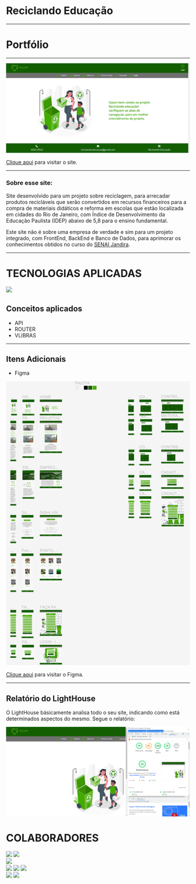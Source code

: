 # Reciclando Educação

---

# Portfólio
---

![Screenshot](./img-readme/home-reciclando-educacao.png)

[Clique aqui](https://reciclando-educacao.vercel.app/) para visitar o site.

---

### Sobre esse site:

Site desenvolvido para um projeto sobre reciclagem, para arrecadar produtos recicláveis que serão convertidos em recursos financeiros para a compra de materiais didáticos e reforma em escolas que estão localizada em cidades do Rio de Janeiro, com Índice de Desenvolvimento da Educação Paulista (IDEP) abaixo de 5,8 para o ensino fundamental.

Este site não é sobre uma empresa de verdade e sim para um projeto integrado, com FrontEnd, BackEnd e Banco de Dados, para aprimorar os conhecimentos obtidos no curso do [SENAI Jandira](https://jandira.sp.senai.br/).

---


<h1>TECNOLOGIAS APLICADAS</h1>
   <a href="https://skillicons.dev">
      <img src="https://skillicons.dev/icons?i=vscode,github,git,js,nodejs,html,css,mysql,postman,jquery,&theme=dark" />
   </a>


## Conceitos aplicados

<div>

- API
- ROUTER
- VLIBRAS

</div>

---
## Itens Adicionais

- Figma

![Screenshot](./img-readme/figma-reciclando-educacao.png)

[Clique aqui](https://www.figma.com/file/8UnrysItM9fHTTRUBzABCh/Apresenta%C3%A7%C3%A3o?type=design&node-id=0-1&t=gYIfAOIKTKukF1EC-0) para visitar o Figma.

---
## Relatório do LightHouse
O LightHouse básicamente analisa todo o seu site, indicando como está determinados aspectos do mesmo. Segue o relatório:

![Report](./img-readme/lighthouse-reciclando-educacao.png)


</div>
   <h1>COLABORADORES</h1>

 <a href="https://github.com/biiaduartez"><img src="https://img.shields.io/badge/DESENVOLVEDOR-BIANCA%20DUARTEZ-informational?style=for-the-badge&logo=appveyorlabelColor=FF00FF"></a>  <a href="https://github.com/biiaduartez"><img src="https://skillicons.dev/icons?i=github&theme=dark"/></a>   
 <a href="https://github.com/Rib3r0"><img src="https://img.shields.io/badge/DESENVOLVEDOR-EDUARDO%20RIBEIRO%20-informational?style=for-the-badge&logo=appveyorlabelColor=FF00FF"></a>       
 <a href="https://github.com/Rib3r0"><img src="https://skillicons.dev/icons?i=github&theme=dark"/></a> 
 <a href="https://github.com/GABRIELDOMINGUESR"><img src="https://img.shields.io/badge/DESENVOLVEDOR-GABRIEL%20DOMINGUES-informational?style=for-the-badge&logo=appveyorlabelColor=FF00FF"></a>       <a href="https://github.com/GABRIELDOMINGUESR"><img src="https://skillicons.dev/icons?i=github&theme=dark"/></a>  
 <a href="https://github.com/GustavoPrevelate"><img src="https://img.shields.io/badge/DESENVOLVEDOR-GUSTAVO%20PREVELATE%20-informational?style=for-the-badge&logo=appveyorlabelColor=FF00FF"></a>       <a href="https://github.com/GustavoPrevelate"><img src="https://skillicons.dev/icons?i=github&theme=dark"/></a> 

